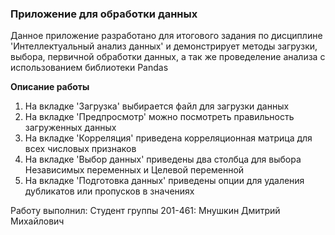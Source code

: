 ### Приложение для обработки данных
Данное приложение разработано для итогового задания по дисциплине
'Интеллектуальный анализ данных' и демонстрирует методы загрузки, выбора, первичной обработки данных, а так же проведеление анализа с использованием библиотеки Pandas

**Описание работы**
1) На вкладке 'Загрузка' выбирается файл для загрузки данных
2) На вкладке 'Предпросмотр' можно посмотреть правильность загруженных данных
3) На вкладке 'Корреляция' приведена корреляционная матрица для всех числовых признаков
4) На вкладке 'Выбор данных' приведены два столбца для выбора Независимых переменных и Целевой переменной
5) На вкладке 'Подготовка данных' приведены опции для удаления дубликатов или пропусков в значениях

Работу выполнил:
Студент группы 201-461: Мнушкин Дмитрий Михайлович
